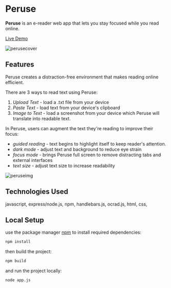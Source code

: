 **Peruse**
====
**Peruse** is an e-reader web app that lets you stay focused while you read online.

[Live Demo](https://peruse-reader.herokuapp.com/) 

![perusecover](https://user-images.githubusercontent.com/33171566/126246499-255c4e6c-73c7-42b0-a9ce-cf5117e6923e.png)

## Features
Peruse creates a distraction-free environment that makes reading online efficient.

There are 3 ways to read text using Peruse:
1. *Upload Text* - load a .txt file from your device
2. *Paste Text* - load text from your device's clipboard
3. *Image to Text* - load a screenshot from your device which Peruse will translate into readable text.

In Peruse, users can augment the text they're reading to improve their focus:
* *guided reading* - text begins to highlight itself to keep reader's attention.
* *dark mode* - adjust text and background to reduce eye strain
* *focus mode* - brings Peruse full screen to remove distracting tabs and external interfaces
* *text size* - adjust text size to increase readability

![peruseimg](https://user-images.githubusercontent.com/33171566/126246166-5730e835-6b4c-40c3-9aa4-8d1ff096d276.PNG)

## Technologies Used
javascript, express/node.js, npm, handlebars.js, ocrad.js, html, css, 

## Local Setup
use the package manager [npm](https://www.npmjs.com/get-npm) to install required dependencies:
```bash
npm install
```
then build the project:
```bash
npm build
```
and run the project locally:
```bash
node app.js
```
